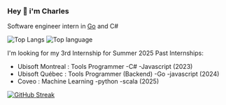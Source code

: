 ### Hey 👋 i'm Charles

Software engineer intern in [Go](https://golang.org) and C#

![Top Langs](https://github-readme-stats.vercel.app/api/top-langs/?username=CharlesPoulin&hide=html,css)
![Top language](https://github-readme-stats.vercel.app/api?username=CharlesPoulin&show_icons=true&count_private=true&line_height=40)

I'm looking for my 3rd Internship for Summer 2025
Past Internships: 
* Ubisoft Montreal : Tools Programmer -C# -Javascript                  (2023)
* Ubisoft Québec   : Tools Programmer (Backend) -Go -javascript  (2024)
* Coveo            : Machine Learning -python -scala (2025)

 [![GitHub Streak](https://streak-stats.demolab.com?user=CharlesPoulin&date_format=j%20M%5B%20Y%5D)](https://git.io/streak-stats) 
